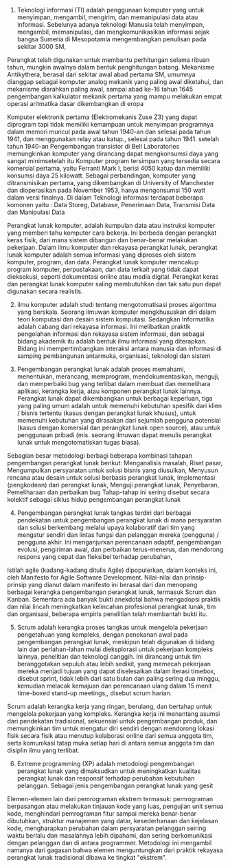 1.	Teknologi informasi (TI) adalah penggunaan komputer yang untuk menyimpan, mengambil, mengirim, dan memanipulasi data atau informasi. 		 Sebelunya adanya teknologi  Manusia telah menyimpan, mengambil, memanipulasi, dan mengkomunikasikan informasi sejak bangsa Sumeria 		di Mesopotamia mengembangkan penulisan pada sekitar 3000 SM, 

Perangkat telah digunakan untuk membantu perhitungan selama ribuan tahun, mungkin awalnya dalam bentuk penghitungan batang. Mekanisme Antikythera, berasal dari sekitar awal abad pertama SM, umumnya dianggap sebagai komputer analog mekanik yang paling awal diketahui, dan mekanisme diarahkan paling awal,  sampai abad ke-16 tahun 1645 pengembangan kalkulator mekanik pertama yang mampu melakukan empat operasi aritmatika dasar dikembangkan di eropa

Komputer elektronik pertama (Elektromekanis Zuse Z3) yang dapat diprogram tapi tidak memiliki kemampuan untuk menyimpan programnya dalam memori  muncul pada awal tahun 1940-an dan selesai pada tahun 1941, dan menggunakan relay atau katup., selesai pada tahun 1941. setelah tahun 1940-an Pengembangan transistor di Bell Laboratories memungkinkan komputer yang dirancang dapat mengkonsumsi daya yang sangat minimsetelah itu Komputer program tersimpan yang tersedia secara komersial pertama, yaitu  Ferranti Mark I, berisi 4050 katup dan memiliki konsumsi daya 25 kilowatt. Sebagai perbandingan, komputer yang ditransmisikan pertama, yang dikembangkan di University of Manchester dan dioperasikan pada November 1953, hanya mengonsumsi 150 watt dalam versi finalnya. Di dalam Teknologi informasi terdapat beberapa komonen yaitu : Data Storeg, Database, Penerimaan Data, Transmisi Data dan Manipulasi Data 

Perangkat lunak komputer, adalah kumpulan data atau instruksi komputer yang memberi tahu komputer cara bekerja. Ini berbeda dengan perangkat keras fisik, dari mana sistem dibangun dan benar-benar melakukan pekerjaan. Dalam ilmu komputer dan rekayasa perangkat lunak, perangkat lunak komputer adalah semua informasi yang diproses oleh sistem komputer, program, dan data. Perangkat lunak komputer mencakup program komputer, perpustakaan, dan data terkait yang tidak dapat dieksekusi, seperti dokumentasi online atau media digital. Perangkat keras dan perangkat lunak komputer saling membutuhkan dan tak satu pun dapat digunakan secara realistis. 



2.	ilmu komputer adalah studi tentang mengotomatisasi proses algoritma yang berskala. Seorang ilmuwan komputer mengkhususkan diri dalam teori komputasi dan desain sistem komputasi. Sedangkan Informatika adalah cabang dari rekayasa informasi. Ini melibatkan praktik pengolahan informasi dan rekayasa sistem informasi, dan sebagai bidang akademik itu adalah bentuk ilmu informasi yang diterapkan. Bidang ini mempertimbangkan interaksi antara manusia dan informasi di samping pembangunan antarmuka, organisasi, teknologi dan sistem



3.	Pengembangan perangkat lunak adalah proses memahami, menentukan, merancang, memprogram, mendokumentasikan, menguji, dan memperbaiki bug yang terlibat dalam membuat dan memelihara aplikasi, kerangka kerja, atau komponen perangkat lunak lainnya.  Perangkat lunak dapat dikembangkan untuk berbagai keperluan, tiga yang paling umum adalah untuk memenuhi kebutuhan spesifik dari klien / bisnis tertentu (kasus dengan perangkat lunak khusus), untuk memenuhi kebutuhan yang dirasakan dari sejumlah pengguna potensial (kasus dengan komersial dan perangkat lunak open source), atau untuk penggunaan pribadi (mis. seorang ilmuwan dapat menulis perangkat lunak untuk mengotomatiskan tugas biasa). 

Sebagian besar metodologi berbagi beberapa kombinasi tahapan pengembangan perangkat lunak berikut: Menganalisis masalah, Riset pasar, Mengumpulkan persyaratan untuk solusi bisnis yang diusulkan, Menyusun rencana atau desain untuk solusi berbasis perangkat lunak, Implementasi (pengkodean) dari perangkat lunak, Menguji perangkat lunak, Penyebaran, Pemeliharaan dan perbaikan bug Tahap-tahap ini sering disebut secara kolektif sebagai siklus hidup pengembangan perangkat lunak



4.	Pengembangan perangkat lunak tangkas terdiri dari berbagai pendekatan untuk pengembangan perangkat lunak di mana persyaratan dan solusi berkembang melalui upaya kolaboratif dari tim yang mengatur sendiri dan lintas fungsi dan pelanggan mereka (pengguna) / pengguna akhir. Ini menganjurkan perencanaan adaptif, pengembangan evolusi, pengiriman awal, dan perbaikan terus-menerus, dan mendorong respons yang cepat dan fleksibel terhadap perubahan, 

Istilah agile (kadang-kadang ditulis Agile) dipopulerkan, dalam konteks ini, oleh Manifesto for Agile Software Development.  Nilai-nilai dan prinsip-prinsip yang dianut dalam manifesto ini berasal dari dan menopang berbagai kerangka pengembangan perangkat lunak, termasuk Scrum dan Kanban. Sementara ada banyak bukti anekdotal bahwa mengadopsi praktik dan nilai lincah meningkatkan kelincahan profesional perangkat lunak, tim dan organisasi, beberapa empiris  penelitian telah membantah bukti itu.



5.	Scrum adalah kerangka proses tangkas untuk mengelola pekerjaan pengetahuan yang kompleks, dengan penekanan awal pada pengembangan perangkat lunak, meskipun telah digunakan di bidang lain dan perlahan-lahan mulai dieksplorasi untuk pekerjaan kompleks lainnya, penelitian dan teknologi canggih.  Ini dirancang untuk tim beranggotakan sepuluh atau lebih sedikit, yang memecah pekerjaan mereka menjadi tujuan yang dapat diselesaikan dalam iterasi timebox, disebut sprint, tidak lebih dari satu bulan dan paling sering dua minggu, kemudian melacak kemajuan dan perencanaan ulang dalam 15 menit time-boxed stand-up meetings,, disebut scrum harian. 

Scrum adalah kerangka kerja yang ringan, berulang, dan bertahap untuk mengelola pekerjaan yang kompleks. Kerangka kerja ini menantang asumsi dari pendekatan tradisional, sekuensial untuk pengembangan produk, dan memungkinkan tim untuk mengatur diri sendiri dengan mendorong lokasi fisik secara fisik atau menutup kolaborasi online dari semua anggota tim, serta komunikasi tatap muka setiap hari di antara semua anggota tim dan disiplin ilmu yang terlibat.



6.	Extreme programming (XP) adalah metodologi pengembangan perangkat lunak yang dimaksudkan untuk meningkatkan kualitas perangkat lunak dan responsif terhadap perubahan kebutuhan pelanggan. Sebagai jenis pengembangan perangkat lunak yang gesit

Elemen-elemen lain dari pemrograman ekstrem termasuk: pemrograman berpasangan atau melakukan tinjauan kode yang luas, pengujian unit semua kode, menghindari pemrograman fitur sampai mereka benar-benar dibutuhkan, struktur manajemen yang datar, kesederhanaan dan kejelasan kode, mengharapkan perubahan dalam persyaratan pelanggan seiring waktu berlalu dan masalahnya lebih dipahami, dan sering berkomunikasi dengan pelanggan dan di antara programmer. Metodologi ini mengambil namanya dari gagasan bahwa elemen menguntungkan dari praktik rekayasa perangkat lunak tradisional dibawa ke tingkat "ekstrem". 

